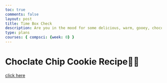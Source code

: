 ```yaml
---
toc: true
comments: false
layout: post
title: Time Box Check
description: Are you in the mood for some delicious, warm, gooey, chocolate chip cookies? Well, follow this recipe!
type: plans
courses: { compsci: {week: 0} }
--- 
```



# Choclate Chip Cookie Recipe🥣🍪
[click here](https://joyfoodsunshine.com/the-most-amazing-chocolate-chip-cookies/)